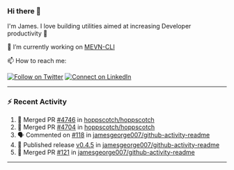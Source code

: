 ### Hi there 👋

I'm James. I love building utilities aimed at increasing Developer productivity :raised_hands: 

🔭 I’m currently working on [MEVN-CLI](https://github.com/madlabsinc/mevn-cli)

📫 How to reach me:

[![Follow on Twitter](https://img.shields.io/badge/--twitter?label=Twitter&logo=Twitter&style=social)](https://twitter.com/james_madhacks) [![Connect on LinkedIn](https://img.shields.io/badge/--linkedin?label=LinkedIn&logo=LinkedIn&style=social)](https://www.linkedin.com/in/jamesgeorge007)

---

### :zap: Recent Activity

<!--START_SECTION:activity-->
1. 🎉 Merged PR [#4746](https://github.com/hoppscotch/hoppscotch/pull/4746) in [hoppscotch/hoppscotch](https://github.com/hoppscotch/hoppscotch)
2. 🎉 Merged PR [#4704](https://github.com/hoppscotch/hoppscotch/pull/4704) in [hoppscotch/hoppscotch](https://github.com/hoppscotch/hoppscotch)
3. 🗣 Commented on [#118](https://github.com/jamesgeorge007/github-activity-readme/pull/118#issuecomment-2676250524) in [jamesgeorge007/github-activity-readme](https://github.com/jamesgeorge007/github-activity-readme)
4. 🚀 Published release [v0.4.5](https://github.com/jamesgeorge007/github-activity-readme/releases/tag/v0.4.5) in [jamesgeorge007/github-activity-readme](https://github.com/jamesgeorge007/github-activity-readme)
5. 🎉 Merged PR [#121](https://github.com/jamesgeorge007/github-activity-readme/pull/121) in [jamesgeorge007/github-activity-readme](https://github.com/jamesgeorge007/github-activity-readme)
<!--END_SECTION:activity-->

---

<!--
**jamesgeorge007/jamesgeorge007** is a ✨ _special_ ✨ repository because its `README.md` (this file) appears on your GitHub profile.

Here are some ideas to get you started:

- 🌱 I’m currently learning ...
- 👯 I’m looking to collaborate on ...
- 🤔 I’m looking for help with ...
- 💬 Ask me about ...
- 😄 Pronouns: ...
- ⚡ Fun fact: ...
-->
